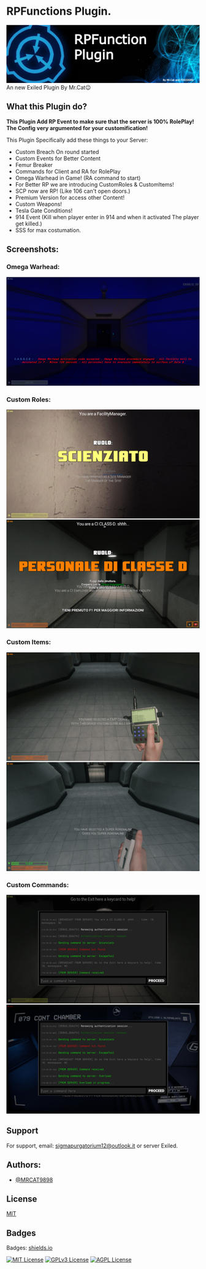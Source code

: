 # RPFunctions Plugin.
![RPFBanner.jpg](./RPF/Images/RPFBanner.jpg)
An new Exiled Plugin By Mr.Cat😉


## What this Plugin do?

**This Plugin Add RP Event to make sure that the server
is 100% RolePlay! The Config very argumented for your
customification!**

This Plugin Specifically add these things to your Server:

- Custom Breach On round started
- Custom Events for Better Content
- Femur Breaker
- Commands for Client and RA for RolePlay
- Omega Warhead in Game! (RA command to start)
- For Better RP we are introducing CustomRoles & CustomItems!
- SCP now are RP! (Like 106 can't open doors.)
- Premium Version for access other Content!
- Custom Weapons!
- Tesla Gate Conditions!
- 914 Event (Kill when player enter in 914 and when it activated The player get killed.)
- SSS for max costumation.

## Screenshots:
### Omega Warhead:
![App Screenshot](./RPF/Images/OmegaWarhead.png)

### Custom Roles:
![App Screenshot](./RPF/Images/SiteManager.png)
![App Screenshot](./RPF/Images/CIClass-D.png)

### Custom Items:
![App Screenshot](./RPF/Images/Emp_Device.png)
![App Screenshot](./RPF/Images/SuperAdrenaline.png)

### Custom Commands:
![App Screenshot](./RPF/Images/ExcapeTool.png)
![App Screenshot](./RPF/Images/Overload.png)

## Support

For support, email: sigmapurgatorium12@outlook.it or server Exiled.


## Authors:

- [@MRCAT9898](https://www.github.com/MRCAT9898)

## License

[MIT](https://choosealicense.com/licenses/mit/)

## Badges

Badges: [shields.io](https://shields.io/)

[![MIT License](https://img.shields.io/badge/License-MIT-green.svg)](https://choosealicense.com/licenses/mit/)
[![GPLv3 License](https://img.shields.io/badge/License-GPL%20v3-yellow.svg)](https://opensource.org/licenses/)
[![AGPL License](https://img.shields.io/badge/license-AGPL-blue.svg)](http://www.gnu.org/licenses/agpl-3.0)
